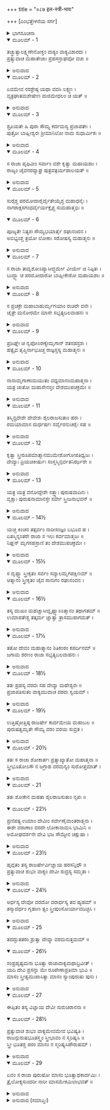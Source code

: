 +++
title = "०८७ इल-स्त्री-भावः"

+++
[ಎಂಭತ್ತೇಳನೆಯ ಸರ್ಗ]



<details><summary>ಭಾಗಸೂಚನಾ</summary>

ಶ್ರೀರಾಮನು ಲಕ್ಷ್ಮಣನಿಗೆ ಇಲನೆಂಬ ರಾಜನ ಕಥೆ ಹೇಳಿದುದು
</details>

<details open><summary>ಮೂಲಮ್ - 1</summary>

ತಚ್ಛ್ರುತ್ವಾಲಕ್ಷ್ಮಣೇನೋಕ್ತಂ ವಾಕ್ಯಂ ವಾಕ್ಯವಿಶಾರದಃ ।  
ಪ್ರತ್ಯುವಾಚ ಮಹಾತೇಜಾಃ ಪ್ರಹಸನ್ರಾಘವೋ ವಚಃ ॥
</details>

<details><summary>ಅನುವಾದ</summary>

ಲಕ್ಷ್ಮಣನು ಹೇಳಿದ ಮಾತನ್ನು ಕೇಳಿ ಮಾತುಕತೆಯಲ್ಲಿ ನಿಪುಣನಾದ ಮಹಾತೇಜಸ್ವೀ ಶ್ರೀರಘುನಾಥನು ನಗುತ್ತಾ ಹೇಳಿದನು.॥1॥
</details>

<details open><summary>ಮೂಲಮ್ - 2</summary>

ಏವಮೇವ ನರಶ್ರೇಷ್ಠ ಯಥಾ ವದಸಿ ಲಕ್ಷ್ಮಣ ।  
ವೃತ್ರಘಾತಮಶೇಷೇಣ ವಾಜಿಮೇಧಲಂ ಚ ಯತ್ ॥
</details>

<details><summary>ಅನುವಾದ</summary>

ನರಶ್ರೇಷ್ಠ ಲಕ್ಷ್ಮಣ! ವೃತ್ರಾಸುರನ ಎಲ್ಲ ಪ್ರಸಂಗ ಮತ್ತು ನೀನು ತಿಳಿಸಿದ ಅಶ್ವಮೇಧ ಯಜ್ಞದ ಫಲ ಎಲ್ಲವೂ ಹಾಗೆಯೇ ಇದೇ.॥2॥
</details>

<details open><summary>ಮೂಲಮ್ - 3</summary>

ಶ್ರೂಯತೇ ಹಿ ಪುರಾ ಸೌಮ್ಯ ಕರ್ದಮಸ್ಯ ಪ್ರಜಾಪತೇಃ ।  
ಪುತ್ರೋ ಬಾಹ್ಲೀಶ್ವರಃ ಶ್ರೀಮಾನಿಲೋ ನಾಮ ಸುಧಾರ್ಮಿಕಃ ॥
</details>

<details><summary>ಅನುವಾದ</summary>

ಸೌಮ್ಯ! ಹಿಂದೆ ಪ್ರಜಾಪತಿ ಕರ್ದಮರ ಪುತ್ರ ಶ್ರೀಮಾನ್ ಇಲನೆಂಬುವನು ಬಾಹ್ಲಿಕ ದೇಶದ ದೊಡ್ಡ ಧರ್ಮಾತ್ಮ ನರೇಶನಿದ್ದನು.॥3॥
</details>

<details open><summary>ಮೂಲಮ್ - 4</summary>

ಸ ರಾಜಾ ಪೃಥಿವೀಂ ಸರ್ವಾಂ ವಶೇ ಕೃತ್ವಾ ಮಹಾಯಶಾಃ ।  
ರಾಜ್ಯಂ ಚೈವನರವ್ಯಾಘ್ರ ಪುತ್ರವತ್ಪರ್ಯಪಾಲಯತ್ ॥
</details>

<details><summary>ಅನುವಾದ</summary>

ಪುರುಷಸಿಂಹ! ಆ ಮಹಾಯಶಸ್ವೀ ಭೂಪಾಲನು ಇಡೀ ಪೃಥಿವಿಯನ್ನು ವಶದಲ್ಲಿಟ್ಟುಕೊಂಡು ತನ್ನ ರಾಜ್ಯದ ಪ್ರಜೆಯನ್ನು ಪುತ್ರರಂತೆ ಪಾಲಿಸುತ್ತಿದ್ದನು.॥4॥
</details>

<details open><summary>ಮೂಲಮ್ - 5</summary>

ಸುರೈಶ್ಚ ಪರಮೋದಾರೈರ್ದೈತೇಯೈಶ್ಚ ಮಹಾಧನೈಃ ।  
ನಾಗರಾಕ್ಷಸಗಂಧರ್ವೈರ್ಯಕ್ಷೈಶ್ಚ ಸುಮಹಾತ್ಮಭಿಃ ॥
</details>

<details open><summary>ಮೂಲಮ್ - 6</summary>

ಪೂಜ್ಯತೇ ನಿತ್ಯಶಃ ಸೌಮ್ಯಭಯಾರ್ತೈ ರಘುನಂದನ ।  
ಅಬಿಭ್ಯಂಶ್ಚ ತ್ರಯೋ ಲೋಕಾಃ ಸರೋಷಸ್ಯ ಮಹಾತ್ಮನಃ ॥
</details>

<details><summary>ಅನುವಾದ</summary>

ಸೌಮ್ಯ! ರಘುನಂದನ! ಪರಮ ಉದಾರ ದೇವತೆಗಳು, ದೈತ್ಯರು, ನಾಗರು, ರಾಕ್ಷಸರು, ಗಂಧರ್ವರು, ಯಕ್ಷರು, ಇವರೆಲ್ಲ ಭಯಭೀತರಾಗಿ ಸದಾ ಇಲರಾಜನನ್ನು ಸ್ತುತಿಸಿ ಪೂಜಿಸುತ್ತಿದ್ದರು. ಆ ಮಹಾತ್ಮಾ ನರೇಶನು ಕೋಪಗೊಂಡರೆ ಮೂರು ಲೋಕದ ಪ್ರಾಣಿಗಳು ಭಯದಿಂದ ಗಡಗಡ ನಡುಗುತ್ತಿದ್ದರು.॥5-6॥
</details>

<details open><summary>ಮೂಲಮ್ - 7</summary>

ಸ ರಾಜಾ ತಾದೃಶೋಽಪ್ಯಾಸೀದ್ಧರ್ಮೇ ವೀರ್ಯೇ ಚ ನಿಷ್ಠಿತಃ ।  
ಬುದ್ಧ್ಯಾ ಚ ಪರಮೋದಾರೋ ಬಾಹ್ಲೀಕೇಶೋ ಮಹಾಯಶಾಃ ॥
</details>

<details><summary>ಅನುವಾದ</summary>

ಇಷ್ಟು ಪ್ರಭಾವಶಾಲಿಯಾಗಿದ್ದರು ಬಾಹ್ಲಿಕ ದೇಶದ ಒಡೆಯ ಮಹಾಯಶಸ್ವೀ ಪರಮೋದಾರ ಇಲರಾಜನು ಧರ್ಮ ಮತ್ತು ಪರಾಕ್ರಮದಲ್ಲಿ ದೃಢತೆಯಿಂದ ಸ್ಥಿರನಾಗಿದ್ದನು ಹಾಗೂ ಅವನ ಬುದ್ಧಿಯೂ ಸ್ಥಿರವಾಗಿತ್ತು.॥7॥
</details>

<details open><summary>ಮೂಲಮ್ - 8</summary>

ಸ ಪ್ರಚಕ್ರೇ ಮಹಾಬಾಹುರ್ಮೃಗಯಾಂ ರುಚಿರೇ ವನೇ ।  
ಚೈತ್ರೇ ಮನೋರಮೇ ಮಾಸೇ ಸಭೃತ್ಯಬಲವಾಹನಃ ॥
</details>

<details><summary>ಅನುವಾದ</summary>

ಒಮ್ಮೆ ಸೇವಕ, ಸೈನ್ಯ, ವಾಹನಗಳೊಂದಿಗೆ ಆ ಮಹಾಬಾಹು ರಾಜನು ಮನೋರಮ ಚೈತ್ರಮಾಸದಲ್ಲಿ ಒಂದು ಸುಂದರ ವನಕ್ಕೆ ಬೇಟೆಯಾಡಲು ಪ್ರಾರಂಭಿಸಿದನು.॥8॥
</details>

<details open><summary>ಮೂಲಮ್ - 9</summary>

ಪ್ರಜಘ್ನೇ ಚ ನೃಪೋಽರಣ್ಯೇಮೃಗಾನ್ ಶತಸಹಸ್ರಶಃ ।  
ಹತ್ವೈವ ತೃಪ್ತಿರ್ನಾಭೂಚ್ಚ ರಾಜ್ಞಸ್ತಸ್ಯ ಮಹಾತ್ಮನಃ ॥
</details>

<details><summary>ಅನುವಾದ</summary>

ರಾಜನು ಆ ವನದಲ್ಲಿ ಸಾವಿರಾರು ನೂರಾರು ಹಿಂಸಕ ಜಂತುಗಳನ್ನು ವಧಿಸಿದನು, ಆದರೆ ಇಷ್ಟು ಪ್ರಾಣಿಗಳನ್ನು ಕೊಂದರೂ ಆ ಮಹಾಮನಸ್ವೀ ನರೇಶನಿಗೆ ತೃಪ್ತಿ ಆಗಲಿಲ್ಲ.॥9॥
</details>

<details open><summary>ಮೂಲಮ್ - 10</summary>

ನಾನಾಮೃಗಾಣಾಮಯುತಂ ವಧ್ಯಮಾನಂಮಹಾತ್ಮನಾ ।  
ಯತ್ರ ಜಾತೋ ಮಹಾಸೇನಸ್ತಂ ದೇಶಮುಪಚಕ್ರಮೇ ॥
</details>

<details><summary>ಅನುವಾದ</summary>

ಮತ್ತೆ ಆ ಮಹಾತ್ಮಾ ಇಲನ ಕೈಯಿಂದ ನಾನಾ ರೀತಿಯ ಹತ್ತು ಸಾವಿನ ಹಿಂಸಕ ಪಶು ಸತ್ತು ಹೋದುವು. ಬಳಿಕ ಅವನು ಮಹಾಸೇನನ (ಕಾರ್ತಿಕೇಯ) ಜನ್ಮವಾದ ಪ್ರದೇಶಕ್ಕೆ ಹೋದನು.॥10॥
</details>

<details open><summary>ಮೂಲಮ್ - 11</summary>

ತಸ್ಮಿನ್ಪ್ರದೇಶೇ ದೇವೇಶಃ ಶೈಲರಾಜಸುತಾಂ ಹರಃ ।  
ರಮಯಾಮಾಸ ದುರ್ಧರ್ಷಃ ಸರ್ವೈರನುಚರೈಃ ಸಹ ॥
</details>

<details><summary>ಅನುವಾದ</summary>

ಆ ಸ್ಥಾನದಲ್ಲಿ ದೇವತೆಗಳ ಸ್ವಾಮಿ ದುರ್ಜಯ ದೇವತೆ ಭಗವಾನ್ ಶಿವನು ತನ್ನ ಸಮಸ್ತ ಸೇವಕರೊಂದಿಗೆ ಇದ್ದು ಗಿರಿರಾಜ ಕುಮಾರಿಯ ಮನೋರಂಜನೆ ಮಾಡುತ್ತಿದ್ದನು.॥11॥
</details>

<details open><summary>ಮೂಲಮ್ - 12</summary>

ಕೃತ್ವಾ ಸ್ತ್ರೀರೂಪಮಾತ್ಮಾನಮುಮೇಶೋಗೋಪತಿಧ್ವಜಃ ।  
ದೇವ್ಯಾಃ ಪ್ರಿಯಚಿಕೀರ್ಷುಃ ಸಂಸ್ತಸ್ಮಿನ್ಪರ್ವತನಿರ್ಝರೇ ॥
</details>

<details><summary>ಅನುವಾದ</summary>

ವೃಷಭಧ್ವಜನಾದ ಭಗವಾನ್ ಉಮಾವಲ್ಲಭನು ತಾನೂ ಸ್ತ್ರೀರೂಪದಲ್ಲಿ ಪ್ರಕಟನಾಗಿ ದೇವೀ ಪಾರ್ವತಿಯ ಮನಸ್ಸಂತೋಷ ಪಡಿಸಲು ಅಲ್ಲಿಯ ಪರ್ವತೀಯ ಜಲಪಾತದ ಬಳಿ ಆಕೆಯೊಂದಿಗೆ ವಿಹರಿಸುತ್ತಿದ್ದನು.॥12॥
</details>

<details open><summary>ಮೂಲಮ್ - 13</summary>

ಯತ್ರ ಯತ್ರ ವನೋದ್ದೇಶೇ ಸತ್ತ್ವಾಃ ಪುರುಷವಾದಿನಃ ।  
ವೃಕ್ಷಾಃ ಪುರುಷನಾಮಾನಸ್ತೇ ಸರ್ವೇ ಸ್ತ್ರೀಜನಾಭವನ್ ॥
</details>

<details><summary>ಅನುವಾದ</summary>

ಆ ವನದ ಎಲ್ಲ ಭಾಗಗಳಲ್ಲಿ ಇದ್ದ ಪುಲ್ಲಿಂಗ ನಾಮಧಾರೀ ಜಂತು, ವೃಕ್ಷ ಎಲ್ಲವೂ ಸ್ತ್ರೀಲಿಂಗವಾಗಿ ಪರಿಣತವಾಗಿ ಹೋದುವು.॥13॥
</details>

<details open><summary>ಮೂಲಮ್ - 14½</summary>

ಯಚ್ಚ ಕಿಂಚನ ತತ್ಸರ್ವಂ ನಾರೀಸಂಜ್ಞಂ ಬಭೂವ ಹ ।  
ಏತಸ್ಮಿನ್ನಂತರೇ ರಾಜಾ ಸ ಇಲಃ ಕರ್ದಮಾತ್ಮಜಃ ॥  
ನಿಘ್ನನ್ ಮೃಗಸಹಸ್ರಾಣಿ ತಂ ದೇಶಮುಪಚಕ್ರಮೇ ।
</details>

<details><summary>ಅನುವಾದ</summary>

ಅಲ್ಲಿ ಇರುವ ಚರಾಚರ ಪ್ರಾಣಿಗಳ ಸಮೂಹವೆಲ್ಲ ಸ್ತ್ರೀನಾಮಧಾರಿಗಳಾಗಿದ್ದರು. ಇದೇ ಸಮಯದಲ್ಲಿ ಕರ್ದಮ ಪುತ್ರ ಇಲನು ಸಾವಿರಾರು ಹಿಂಸಕ ಪಶುಗಳನ್ನು ವಧಿಸುತ್ತಾ ಆ ಪ್ರದೇಶಕ್ಕೆ ಹೋದನು.॥14½॥
</details>

<details open><summary>ಮೂಲಮ್ - 15½</summary>

ಸ ದೃಷ್ಟ್ವಾ ಸ್ತ್ರೀಕೃತಂ ಸರ್ವಂ ಸವ್ಯಾಲಮೃಗಪಕ್ಷಿಣಮ್ ॥  
ಆತ್ಮಾನಂ ಸ್ತ್ರೀಕೃತಂ ಚೈವ ಸಾನುಗಂ ರಘುನಂದನ ।
</details>

<details><summary>ಅನುವಾದ</summary>

ಅಲ್ಲಿಗೆ ಅವನು ಬಂದು ನೋಡುತ್ತಾನೆ- ಸರ್ಪ, ಪಶು-ಪಕ್ಷಿಗಳ ಸಹಿತ ಆ ವನದ ಎಲ್ಲ ಪ್ರಾಣಿ ಸಮುದಾಯವು ಸ್ತ್ರೀರೂಪವಾಗಿ ಹೋಗಿತ್ತು. ರಘುನಂದನ! ಸೇವಕರ ಸಹಿತ ತಾನೂ ಸ್ತ್ರೀರೂಪವಾಗಿ ಪರಿಣತನಾಗಿರುವುದನ್ನು ನೋಡಿದನು.॥15½॥
</details>

<details open><summary>ಮೂಲಮ್ - 16½</summary>

ತಸ್ಯ ದುಃಖಂ ಮಹಚ್ಚಾಸೀದ್ದೃಷ್ಟ್ವಾಽಽತ್ಮಾನಂ ತಥಾಗತಮ್ ॥  
ಉಮಾಪತೇಶ್ಚ ತತ್ಕರ್ಮ ಜ್ಞಾತ್ವಾ ತ್ರಾಸಮುಪಾಗಮತ್ ।
</details>

<details><summary>ಅನುವಾದ</summary>

ತನ್ನನ್ನು ಆ ಸ್ಥಿತಿಯಲ್ಲಿ ನೋಡಿ ರಾಜನಿಗೆ ಬಹಳ ದುಃಖವಾಯಿತು. ಇದೆಲ್ಲ ಕಾರ್ಯ ಉಮಾವಲ್ಲಭ ಮಹಾದೇವನ ಇಚ್ಚೆಯಿಂದ ಆಗಿದೆ ಎಂದು ತಿಳಿದು ಅವನು ಭಯಗೊಂಡನು.॥16½॥
</details>

<details open><summary>ಮೂಲಮ್ - 17½</summary>

ತತೋ ದೇವಂ ಮಹಾತ್ಮಾನಂ ಶಿತಿಕಂಠಂ ಕಪರ್ದಿನಮ್ ॥  
ಜಗಾಮ ಶರಣಂ ರಾಜಾ ಸಭೃತ್ಯಬಲವಾಹನಃ ।
</details>

<details><summary>ಅನುವಾದ</summary>

ಅನಂತರ ಸೇವಕ, ಸೈನ್ಯ, ವಾಹನ ಗಳೊಂದಿಗೆ ಇಲರಾಜನು ಜಟಾಜೂಟಧಾರೀ ಮಹಾತ್ಮಾ ಭಗವಾನ್ ನೀಲಕಂಠನಿಗೆ ಶರಣಾದನು.॥17½॥
</details>

<details open><summary>ಮೂಲಮ್ - 18½</summary>

ತತಃ ಪ್ರಹಸ್ಯ ವರದಃ ಸಹ ದೇವ್ಯಾ ಮಹೇಶ್ವರಃ ॥  
ಪ್ರಜಾಪತಿಸುತಂ ವಾಕ್ಯಮುವಾಚ ವರದಃ ಸ್ವಯಮ್ ।
</details>

<details><summary>ಅನುವಾದ</summary>

ಆಗ ದೇವೀಪಾರ್ವತಿಯೊಂದಿಗೆ ವಿರಾಜಿಸುತ್ತಿರುವ ವರದನಾಯಕ ದೇವತಾ ಮಹೇಶ್ವರನು ನಗುತ್ತಾ ಪ್ರಜಾಪತಿ ಪುತ್ರ ಇಲನಲ್ಲಿ ಹೇಳಿದನು.॥18½॥
</details>

<details open><summary>ಮೂಲಮ್ - 19½</summary>

ಉತ್ತಿಷ್ಠೋತ್ತಿಷ್ಠ ರಾಜರ್ಷೇ ಕಾರ್ದಮೇಯ ಮಹಾಬಲ ॥  
ಪುರುಷತ್ವಮೃತೇ ಸೌಮ್ಯ ವರಂ ವರಯ ಸುವ್ರತ ।
</details>

<details><summary>ಅನುವಾದ</summary>

ಕರ್ದಮ ಕುಮಾರ ಮಹಾಬಲಿ ರಾಜರ್ಷೇ ! ಏಳು, ಏಳು, ಸುವ್ರತನಾದ ಸೌಮ್ಯ ನರೇಶನೇ! ಪುರುಷತ್ವ ಬಿಟ್ಟು ಏನು ಬೇಕಾದರೂ ವರವನ್ನು ಕೇಳು.॥19½॥
</details>

<details open><summary>ಮೂಲಮ್ - 20½</summary>

ತತಃ ಸ ರಾಜಾ ಶೋಕಾರ್ತಃ ಪ್ರತ್ಯಾಖ್ಯಾತೋ ಮಹಾತ್ಮನಾ ॥  
ಸ್ತ್ರೀಭೂತೋಽಸೌ ನ ಜಗ್ರಾಹ ವರಮನ್ಯಂ ಸುರೋತ್ತಮಾತ್ ।
</details>

<details><summary>ಅನುವಾದ</summary>

ಮಹಾತ್ಮಾ ಭಗವಾನ್ ಶಂಕರನು ಹೀಗೆ ಪುರುಷತ್ವ ಕೊಡಲು ಒಪ್ಪದಿದ್ದಾಗ ಸ್ತ್ರೀರೂಪಧಾರೀ ರಾಜಾ ಇಲನು ಶೋಕತಪ್ತನಾದನು. ಅವನು ಸುರಶ್ರೇಷ್ಠ ಮಹಾದೇವನಲ್ಲಿ ಬೇರೆ ವರವನ್ನು ಬೇಡಲಿಲ್ಲ.॥20½॥
</details>

<details open><summary>ಮೂಲಮ್ - 21</summary>

ತತಃ ಶೋಕೇನ ಮಹತಾ ಶೈಲರಾಜಸುತಾಂ ನೃಪಃ ॥
</details>

<details open><summary>ಮೂಲಮ್ - 22½</summary>

ಪ್ರಣಿಪತ್ಯ ಉಮಾಂ ದೇವೀಂ ಸರ್ವೇಣೈವಾಂತರಾತ್ಮನಾ ।  
ಈಶೇ ವರಾಣಾಂ ವರದೇ ಲೋಕಾನಾಮಸಿ ಭಾಮಿನಿ ॥  
ಅಮೋಘದರ್ಶನೇ ದೇವಿ ಭಜ ಸೌಮ್ಯೇನ ಚಕ್ಷುಷಾ ।
</details>

<details><summary>ಅನುವಾದ</summary>

ಅನಂತರ ಮಹಾಶೋಕದಿಂದ ಪೀಡಿತನಾದ ರಾಜನು ಗಿರಿರಾಜಕುಮಾರಿ ಉಮಾದೇವಿಯ ಚರಣಗಳಲ್ಲಿ ಹೃತ್ಪೂರ್ವಕ ಪ್ರಣಾಮ ಮಾಡಿ ಪ್ರಾರ್ಥಿಸಿದನು - ಸಮಸ್ತ ವರಗಳ ಅಧೀಶ್ವರೀ ದೇವಿ! ನೀನೂ ಮಾನಿನೀಯಾಗಿರುವೆ. ಸಮಸ್ತ ಲೋಕಗಳಿಗೆ ವರ ಕೊಡುವ ದೇವಿಯೇ! ನಿನ್ನ ದರ್ಶನ ಎಂದೂ ನಿಷ್ಪಲವಾಗುವುದಿಲ್ಲ. ಆದ್ದರಿಂದ ನೀನೇ ಸೌಮ್ಯದೃಷ್ಟಿಯಿಂದ ನನ್ನ ಮೇಲೆ ಅನುಗ್ರಹ ಮಾಡು.॥21-22½॥
</details>

<details open><summary>ಮೂಲಮ್ - 23½</summary>

ಹೃದ್ಗತಂ ತಸ್ಯ ರಾಜರ್ಷೇರ್ವಿಜ್ಞಾಯ ಹರಸನ್ನಿಧೌ ॥  
ಪ್ರತ್ಯುವಾಚ ಶುಭಂ ವಾಕ್ಯಂ ದೇವೀ ರುದ್ರಸ್ಯ ಸಮ್ಮತಾ ।
</details>

<details><summary>ಅನುವಾದ</summary>

ರಾಜರ್ಷಿ ಇಲಾನ ಹಾರ್ದಿಕ ಅಭಿಪ್ರಾಯವನ್ನು ತಿಳಿದು ರುದ್ರಪ್ರಿಯಾ ದೇವೀ ಪಾರ್ವತಿಯು ಮಹಾದೇವನ ಬಳಿಯಲ್ಲಿ ರಾಜನಲ್ಲಿ ಹೀಗೆ ಶುಭ ಮಾತನ್ನು ಹೇಳಿದಳು.॥23½॥
</details>

<details open><summary>ಮೂಲಮ್ - 24½</summary>

ಅರ್ಧಸ್ಯ ದೇವೋ ವರದೋ ವರಾರ್ಧಸ್ಯ ತವ ಹ್ಯಹಮ್ ॥  
ತಸ್ಮಾದರ್ಧಂ ಗೃಹಾಣ ತ್ವಂ ಸ್ತ್ರೀಪುಂಸೋರ್ಯಾವದಿಚ್ಛಸಿ ।
</details>

<details><summary>ಅನುವಾದ</summary>

ರಾಜನೇ! ನೀನು ಪುರುಷತ್ವಪ್ರಾಪ್ತಿರೂಪೀ ವರವನ್ನು ಇಚ್ಛಿಸುತ್ತಿರುವೆ. ಅದರ ಅರ್ಧಭಾಗದ ದಾತೃನು ಮಹಾದೇವನಿರುವನು ಮತ್ತು ಅರ್ಧ ವರವನ್ನು ನಾನು ನಿನಗೆ ಕೊಡಬಲ್ಲೆ. (ಅರ್ಥಾತ್ ನಿನಗೆ ಸಂಪೂರ್ಣ ಜೀವನಕ್ಕಾಗಿ ಪ್ರಾಪ್ತವಾದ ಸ್ತ್ರೀತ್ವದಲ್ಲಿ ಅರ್ಧ ಜೀವನಕ್ಕಾಗಿ ಪುರುಷತ್ವವಾಗಿ ಪರಿವರ್ತನ ಮಾಡಬಲ್ಲೆ.) ನೀನು ಎಷ್ಟೆಷ್ಟು ಕಾಲದವರೆಗೆ ಸ್ತ್ರೀ ಮತ್ತು ಪುರುಷನಾಗಿ ಇರಲು ಬಯಸುವೆಯೋ ಅದನ್ನು ನೀನೇ ಹೇಳು.॥24½॥
</details>

<details open><summary>ಮೂಲಮ್ - 25</summary>

ತದದ್ಭುತತರಂ ಶ್ರುತ್ವಾ ದೇವ್ಯಾ ವರಮನುತ್ತಮಮ್ ॥
</details>

<details open><summary>ಮೂಲಮ್ - 26½</summary>

ಸಂಪ್ರಹೃಷ್ಟಮನಾ ಭೂತ್ವಾ ರಾಜಾವಾಕ್ಯಮಥಾಬ್ರವೀತ್ ।  
ಯದಿ ದೇವಿ ಪ್ರಸನ್ನಾ ಮೇ ರೂಪೇಣಾಪ್ರತಿಮಾ ಭುವಿ ॥  
ಮಾಸಂ ಸ್ತ್ರೀತ್ವಮುಪಾಸಿತ್ವಾ ಮಾಸಂ ಸ್ಯಾಂಪುರುಷಃ ಪುನಃ ।
</details>

<details><summary>ಅನುವಾದ</summary>

ದೇವೀ ಪಾರ್ವತಿಯ ಆ ಪರಮೋತ್ತಮ ಮತ್ತು ಅದ್ಭುತ ವರವನ್ನು ಕೇಳಿ ರಾಜನ ಮನಸ್ಸಿನಲ್ಲಿ ಬಹಳ ಹರ್ಷವಾಯಿತು ಹಾಗೂ ಹೀಗೆ ಹೇಳಿದನು - ದೇವಿ! ನೀನು ನನ್ನ ಮೇಲೆ ಪ್ರಸನ್ನಳಾಗಿರುವೆಯಾದರೆ ನಾನು ಒಂದು ತಿಂಗಳು ಭೂಮಿಯಲ್ಲಿ ಅನುಪಮ ರೂಪವತಿ ಸ್ತ್ರೀಯ ರೂಪದಲ್ಲಿ ಇದ್ದು, ಮತ್ತೆ ಒಂದು ತಿಂಗಳವರೆಗೆ ಪುರುಷನಾಗಿ ಇರುವೆನು.॥25-26½॥
</details>

<details open><summary>ಮೂಲಮ್ - 27</summary>

ಈಪ್ಸಿತಂ ತಸ್ಯ ವಿಜ್ಞಾಯ ದೇವೀ ಸುರುಚಿರಾನನಾ ॥
</details>

<details open><summary>ಮೂಲಮ್ - 28½</summary>

ಪ್ರತ್ಯುವಾಚ ಶುಭಂ ವಾಕ್ಯಮೇವಮೇವ ಭವಿಷ್ಯತಿ ।  
ರಾಜನ್ಪುರುಷಭೂತಸ್ತ್ವಂ ಸ್ತ್ರೀಭಾವಂ ನ ಸ್ಮರಿಷ್ಯಸಿ ॥  
ಸ್ತ್ರೀ ಭೂತಶ್ಚ ಪರಂ ಮಾಸಂ ನ ಸ್ಮರಿಷ್ಯಸಿಪೌರುಷಮ್ ।
</details>

<details><summary>ಅನುವಾದ</summary>

ರಾಜನ ಮನೋಭಾವವನ್ನು ತಿಳಿದು ಸುಂದರಮುಖವುಳ್ಳ ಪಾರ್ವತೀ ದೇವಿಯು ಹೀಗೆ ನುಡಿದಳು - ‘ಹಾಗೆಯೇ ಆಗುವುದು’. ರಾಜನೇ! ನೀನು ಪುರುಷರೂಪದಲ್ಲಿರುವಾಗ ನಿನಗೆ ತನ್ನ ಸ್ತ್ರೀ ಜೀವನದ ನೆನಪು ಇರಲಾರದು ಮತ್ತು ಸ್ತ್ರೀರೂಪ ದಲ್ಲಿರುವಾಗ ನಿನಗೆ ಪುರುಷಭಾವದ ಸ್ಮರಣೆ ಬರಲಾರದು.॥27-28½॥
</details>

<details open><summary>ಮೂಲಮ್ - 29</summary>

ಏವಂ ಸ ರಾಜಾ ಪುರುಷೋ ಮಾಸಂ ಭೂತ್ವಾಥಕಾರ್ದಮಿಃ ।  
ತ್ರೈಲೋಕ್ಯಸುಂದರೀ ನಾರೀ ಮಾಸಮೇಕಮಿಲಾಭವತ್ ॥
</details>

<details><summary>ಅನುವಾದ</summary>

ಹೀಗೆ ಕರ್ದಮಕುಮಾರ ಇಲರಾಜನು ಒಂದು ತಿಂಗಳವರೆಗೆ ಪುರುಷನಾಗಿದ್ದು, ಒಂದು ತಿಂಗಳು ತ್ರಿಲೋಕ ಸುಂದರೀ ನಾರೀ ಇಲಾಳ ರೂಪದಲ್ಲಿ ಇರತೊಡಗಿದನು.॥29॥
</details>

<details><summary>ಅನುವಾದ (ಸಮಾಪ್ತಿಃ)</summary>

ಶ್ರೀವಾಲ್ಮೀಕಿ ವಿರಚಿತ ಆರ್ಷರಾಮಾಯಣ ಆದಿಕಾವ್ಯದ ಉತ್ತರ ಕಾಂಡದಲ್ಲಿ ಎಂಭತ್ತೇಳನೆಯ ಸರ್ಗ ಪೂರ್ಣವಾಯಿತು. ॥87॥
</details>

